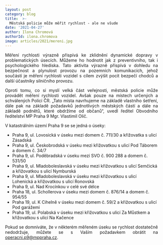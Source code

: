 ```yaml
---
layout: post
category: blog
title:  >-
  Městská policie může měřit rychlost - ale ne všude
date: '2021-04-27'
author: Ilona Chromová
authorId: ilona.chromova
image: articles/2021/mereni.jpg
---
```

<p style='text-align: justify;'>
Měření rychlosti výrazně přispívá ke zklidnění dynamické dopravy v problematických úsecích. Můžeme ho hodnotit jak z preventivního, tak i psychologického hlediska. Tato aktivita výrazně přispívá v dohledu na bezpečnost a plynulost provozu na pozemních komunikacích, jehož součástí je měření rychlosti vozidel s cílem zvýšit pocit bezpečí chodců a další účastníky silničního provozu.
</p><p style='text-align: justify;'>
Oproti tomu, co si myslí velká část veřejnosti, městská policie může provádět měření rychlosti vozidel. Avšak pouze na místech určených a schválených Policí ČR. „Tato místa navrhujeme na základě vlastního šetření, dále pak na základě požadavků jednotlivých městských částí a dále na základě podnětů, které obdržíme od občanů“, uvedl ředitel Obvodního ředitelství MP Praha 9 Mgr. Vlastimil Olič.
</p><p style='text-align: justify;'>
V katastrálním území Praha 9 se se jedná o úseky:
<ul>
<li>Praha 9, ul. Lovosická v úseku mezi domem č. 711/30 a křižovatka s ulicí Zásadská</li>
<li>Praha 9, ul. Českobrodská v úseku mezi křižovatkou s ulicí Pod Táborem a domem č.
34/7</li>
<li>Praha 9, ul. Poděbradská v úseku mezi SVO č. 900 288 a domem č. 531/50</li>
<li>Praha 9, ul. Mladoboleslavská v úseku mezi křižovatkou s ulicí Semčická a
křižovatkou s ulicí Nymburská</li>
<li>Praha 9, ul. Mladoboleslavská v úseku mezi křižovatkou s ulicí Lohenická a
křižovatkou s ulicí Ronovská</li>
<li>Praha 9, ul. Nad Krocínkou v celé své délce</li>
<li>Praha 18, ul. Schollerova v úseku mezi domem č. 876/14 a domem č. 954/55</li>
<li>Praha 19, ul. K Cihelně v úseku mezi domem č. 59/2 a křižovatkou s ulicí Pod
garážemi</li>
<li>Praha 19, ul. Polabská v úseku mezi křižovatkou s ulicí Za Můstkem a křižovatkou
s ulicí Na Kačence</li>
</ul>
</p><p style='text-align: justify;'>
Pokud se domníváte, že v některém měřeném úseku se rychlost dostatečně nedodržuje, můžete se s Vaším požadavkem obrátit na <a href="mailto:operacni.p9@mppraha.cz" target="_blank">operacni.p9@mppraha.cz</a>.
</p>
